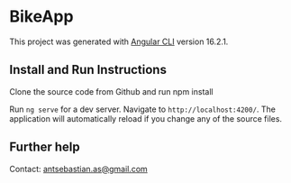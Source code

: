# BikeApp

This project was generated with [Angular CLI](https://github.com/angular/angular-cli) version 16.2.1.

## Install and Run Instructions

Clone the source code from Github and run npm install

Run `ng serve` for a dev server. Navigate to `http://localhost:4200/`. The application will automatically reload if you
change any of the source files.

## Further help

Contact: [antsebastian.as@gmail.com](mailto:antsebastian.as@gmail.com)
